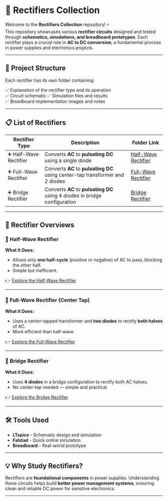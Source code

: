 # 🔌 Rectifiers Collection

Welcome to the **Rectifiers Collection** repository! ⚡  
This repository showcases various **rectifier circuits** designed and tested through **schematics, simulations, and breadboard prototypes**. Each rectifier plays a crucial role in **AC to DC conversion**, a fundamental process in power supplies and electronics projects.

---

## 📂 Project Structure

Each rectifier has its own folder containing:

✅ Explanation of the rectifier type and its operation  
✅ Circuit schematic 
✅ Simulation files and results  
✅ Breadboard implementation images and notes

---

## 📋 List of Rectifiers

| Rectifier Type                | Description                                                                                      | Folder Link                                   |
|----------------|----------------------------------------------------------------------------------------------------|----------------------------------------------------|
| ➕ Half-Wave Rectifier        | Converts **AC** to **pulsating DC** using a single diode                       | [Half-Wave Rectifier](./Half_Wave_Rectifier)        |
| ➕ Full-Wave Rectifier        | Converts **AC** to **pulsating DC** using center-tap transformer and 2 diodes  | [Full-Wave Rectifier](./Full_Wave_Rectifier)        |
| ➕ Bridge Rectifier           | Converts **AC** to **pulsating DC** using 4 diodes in bridge configuration     | [Bridge Rectifier](./Bridge_Rectifier)               |


---

## 📐 Rectifier Overviews

### 🔹 Half-Wave Rectifier

**What It Does:**  
- Allows only **one half-cycle** (positive or negative) of AC to pass, blocking the other half.
- Simple but inefficient.

👉 [Explore the Half-Wave Rectifier](./Half_Wave_Rectifier)

---

### 🔹 Full-Wave Rectifier (Center Tap)

**What It Does:**  
- Uses a center-tapped transformer and **two diodes** to rectify **both halves** of AC.
- More efficient than half-wave.

👉 [Explore the Full-Wave Rectifier](./Full_Wave_Rectifier)

---

### 🔹 Bridge Rectifier

**What It Does:**  
- Uses **4 diodes** in a bridge configuration to rectify both AC halves.
- No center-tap needed — simple and practical.

👉 [Explore the Bridge Rectifier](./Bridge_Rectifier)

---



## 🛠️ Tools Used

- **LTspice** - Schematic design and simulation  
- **Falstad** - Quick online simulation  
- **Breadboard** - Real-world prototype  


---

## 💡 Why Study Rectifiers?

Rectifiers are **foundational components** in power supplies. Understanding these circuits helps build **better power management systems**, ensuring clean and reliable DC power for sensitive electronics.

---


